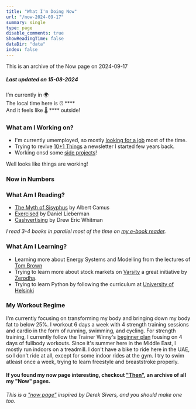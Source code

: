 ```yaml
---
title: "What I'm Doing Now"
url: "/now-2024-09-17"
summary: single
type: page
disable_comments: true
ShowReadingTime: false
dataDir: "data"
index: false
---
```


This is an archive of the Now page on 2024-09-17

##### Last updated on 15-08-2024

I’m currently in 🌍 **[](https://what3words.com/siblings.twitches.scan)**  
The local time here is ⏰ ****  
And it feels like 🌡️ **** outside!

### What am I Working on?

- I'm currently umemployed, so mostly [looking for a job](/hire) most of the time. 
- Trying to revive [10+1 Things](https://rishikesh.substack.com/) a newsletter I started few years back.
- Working onsd some [side projects](/projects)!


Well looks like things are working!


### Now in Numbers




### What Am I Reading?

- [The Myth of Sisyphus](https://geni.us/rs-sisyphus) by Albert Camus
- [Exercised](https://geni.us/rs-exercised) by Daniel Lieberman
- [Cashvertising](https://geni.us/rsh-cashvertising) by Drew Eric Whitman

*I read 3-4 books in parallel most of the time on [my e-book reader](https://geni.us/rsh-kindle-paperwhite).*

### What Am I Learning?
- Learning more about Energy Systems and Modelling from the lectures of [Tom Brown](https://nworbmot.org/teaching.html)
- Trying to learn more about stock markets on [Varsity](https://zerodha.com/varsity/) a great initiative by [Zerodha](https://zerodha.com/open-account?c=KSO559).
- Trying to learn Python by following the curriculum at [University of Helsinki](https://programming-24.mooc.fi/)



### My Workout Regime

I'm currently focusing on transforming my body and bringing down my body fat to below 25%. I workout 6 days a week with 4 strength training sessions and cardio in the form of running, swimming, and cycling. For strength training, I currently follow the Trainer Winny's [beginner plan](hhttps://www.youtube.com/watch?v=U9ENCvFf9yQ) fousing on  4 days of fullbody workouts. Since it's summer here in the Middle East, I mostly run indoors on a treadmill. I don't have a bike to ride here in the UAE, so I don't ride at all, except for some indoor rides at the gym. I try to swim atleast once a week, trying to learn freestyle and breaststroke properly.

#### If you found my now page interesting, checkout ["Then"](/then), an archive of all my "Now" pages.


###### This is a ["now page"](https://nownownow.com/) inspired by Derek Sivers, and you should make one too.
